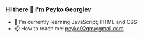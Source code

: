 ### Hi there 👋 I'm Peyko Georgiev

- 🌱 I’m currently learning JavaScript; HTML and CSS
- 📫 How to reach me: peyko92gm@gmail.com
<!--
**LuciferL666/LuciferL666** is a ✨ _special_ ✨ repository because its `README.md` (this file) appears on your GitHub profile.

Here are some ideas to get you started:

- 🌱 I’m currently learning JavaScript; HTML and CSS
- 📫 How to reach me: peyko92gm@gmail.com

